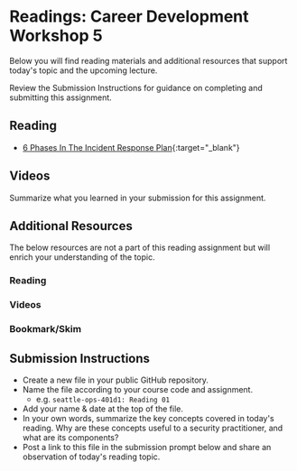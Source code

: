 # Readings: Career Development Workshop 5 

Below you will find reading materials and additional resources that support today's topic and the upcoming lecture.

Review the Submission Instructions for guidance on completing and submitting this assignment.

## Reading

- [6 Phases In The Incident Response Plan](https://www.securitymetrics.com/blog/6-phases-incident-response-plan){:target="_blank"}

## Videos

Summarize what you learned in your submission for this assignment.

## Additional Resources

The below resources are not a part of this reading assignment but will enrich your understanding of the topic.

### Reading

### Videos

### Bookmark/Skim

## Submission Instructions

- Create a new file in your public GitHub repository.
- Name the file according to your course code and assignment.
   - e.g. `seattle-ops-401d1: Reading 01`
- Add your name & date at the top of the file.
- In your own words, summarize the key concepts covered in today's reading. Why are these concepts useful to a security practitioner, and what are its components?
- Post a link to this file in the submission prompt below and share an observation of today's reading topic.
